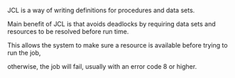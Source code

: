 JCL is a way of writing
definitions
for procedures and data sets.

Main benefit of JCL is that
avoids deadlocks
by requiring data sets and
resources to be resolved
before run time.

This allows the system to make
sure a resource is available before
trying to run the job,

otherwise,
the job will fail, usually with
an error code 8 or higher.
